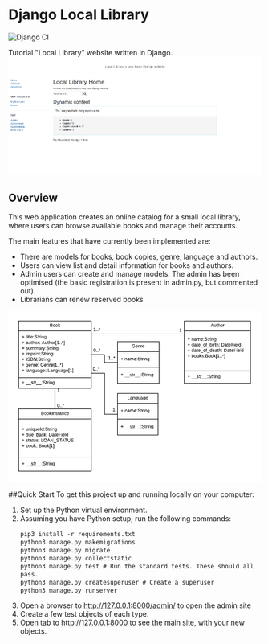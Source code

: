 # Django Local Library
![Django CI](https://github.com/ilya-bukinich/locallibrary/workflows/Django%20CI/badge.svg)

Tutorial "Local Library" website written in Django.
![Homepage](homepage.png)

## Overview

This web application creates an online catalog for a small local library, where users can browse available books and manage their accounts.

The main features that have currently been implemented are:

* There are models for books, book copies, genre, language and authors.
* Users can view list and detail information for books and authors.
* Admin users can create and manage models. The admin has been optimised (the basic registration is present in admin.py, but commented out).
* Librarians can renew reserved books

![Local Library Model](local_library_model_uml.png)

##Quick Start
To get this project up and running locally on your computer:

1. Set up the Python virtual environment.
2. Assuming you have Python setup, run the following commands:
    ```
    pip3 install -r requirements.txt
    python3 manage.py makemigrations
    python3 manage.py migrate
    python3 manage.py collectstatic
    python3 manage.py test # Run the standard tests. These should all pass.
    python3 manage.py createsuperuser # Create a superuser
    python3 manage.py runserver
    ```
3. Open a browser to http://127.0.0.1:8000/admin/ to open the admin site
4. Create a few test objects of each type.
5. Open tab to http://127.0.0.1:8000 to see the main site, with your new objects.